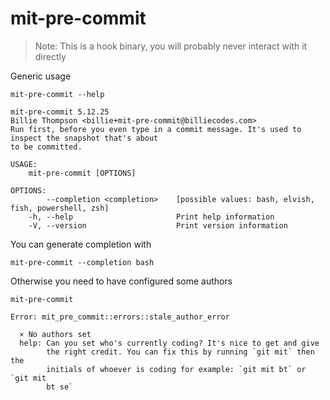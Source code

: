 # mit-pre-commit

> Note: This is a hook binary, you will probably never interact with it directly

Generic usage

``` shell,script(expected_exit_code=0)
mit-pre-commit --help
```

``` shell,verify(stream=stdout)
mit-pre-commit 5.12.25
Billie Thompson <billie+mit-pre-commit@billiecodes.com>
Run first, before you even type in a commit message. It's used to inspect the snapshot that's about
to be committed.

USAGE:
    mit-pre-commit [OPTIONS]

OPTIONS:
        --completion <completion>    [possible values: bash, elvish, fish, powershell, zsh]
    -h, --help                       Print help information
    -V, --version                    Print version information
```

You can generate completion with

``` shell,script(expected_exit_code=0)
mit-pre-commit --completion bash
```

Otherwise you need to have configured some authors

``` shell,script(expected_exit_code=1)
mit-pre-commit
```

``` shell,verify(stream=stderr)
Error: mit_pre_commit::errors::stale_author_error

  × No authors set
  help: Can you set who's currently coding? It's nice to get and give
        the right credit. You can fix this by running `git mit` then the
        initials of whoever is coding for example: `git mit bt` or `git mit
        bt se`

```

